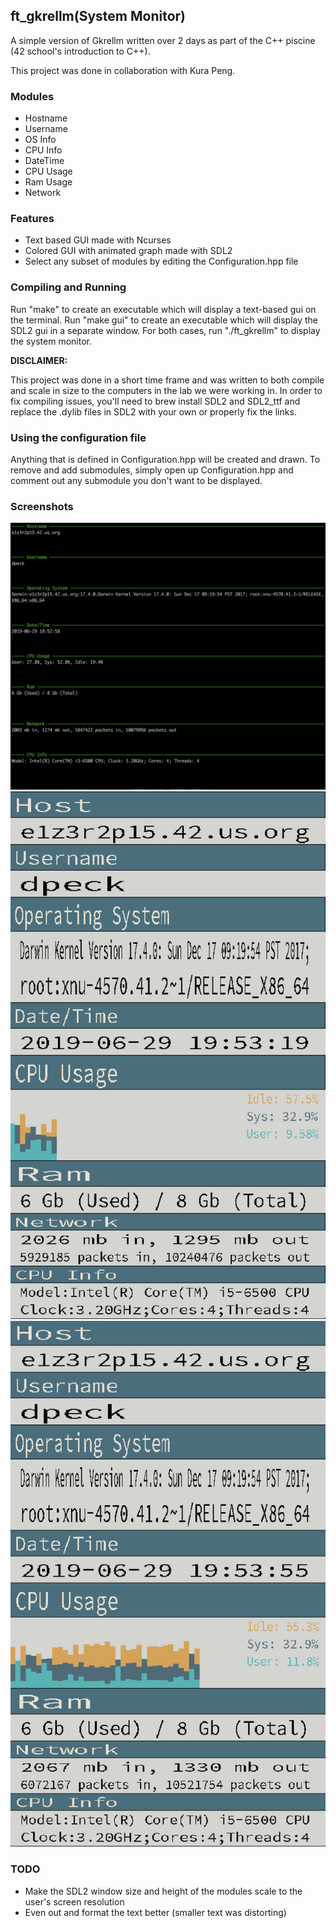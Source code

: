 <h2>ft_gkrellm(System Monitor)</h2>

A simple version of Gkrellm written over 2 days as part of the C++ piscine (42 school's introduction to C++).

This project was done in collaboration with Kura Peng.

<h3>Modules</h3>

* Hostname
* Username
* OS Info
* CPU Info
* DateTime
* CPU Usage
* Ram Usage
* Network

<h3>Features</h3>

* Text based GUI made with Ncurses
* Colored GUI with animated graph made with SDL2
* Select any subset of modules by editing the Configuration.hpp file

<h3>Compiling and Running</h3>

Run "make" to create an executable which will display a text-based gui on the terminal. Run "make gui" to create an executable which will display the SDL2 gui in a separate window. For both cases, run "./ft_gkrellm" to display the system monitor.

<strong>DISCLAIMER:</strong>

This project was done in a short time frame and was written to both compile and scale in size to the computers in the lab we were working in. In order to fix compiling issues, you'll need to brew install SDL2 and SDL2_ttf and replace the .dylib files in SDL2 with your own or properly fix the links.

<h3>Using the configuration file</h3>

Anything that is defined in Configuration.hpp will be created and drawn. To remove and add submodules, simply open up Configuration.hpp and comment out any submodule you don't want to be displayed.

<h3>Screenshots</h3>

![alt-text](https://github.com/dylanmpeck/42__System_Monitor/blob/master/screenshots/ncurses.png "Ncurses")
![alt-text](https://github.com/dylanmpeck/42__System_Monitor/blob/master/screenshots/sdl2.png "sdl2")
![alt-text](https://github.com/dylanmpeck/42__System_Monitor/blob/master/screenshots/fullgraph.png "Graph")

<h3>TODO</h3>

* Make the SDL2 window size and height of the modules scale to the user's screen resolution
* Even out and format the text better (smaller text was distorting) 
